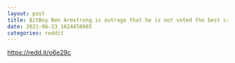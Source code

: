 ```yaml
--- 
layout: post 
title: BitBoy Ben Armstrong is outrage that he is not voted the best crypto YouTuber: "Imagine thinking the best YouTuber is a guy who: 1) Can't do an interview 2) Can't sit on a panel 3) Can't do a livestream 4) Is a literal actor 5) Actually knows nothing about crypto" 
date: 2021-06-23 1624458965 
categories: reddit 
--- 
```

https://redd.it/o6e29c